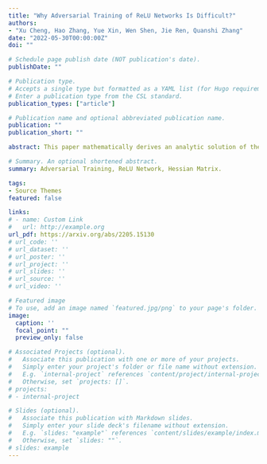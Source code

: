 ```yaml
---
title: "Why Adversarial Training of ReLU Networks Is Difficult?"
authors:
- "Xu Cheng, Hao Zhang, Yue Xin, Wen Shen, Jie Ren, Quanshi Zhang"
date: "2022-05-30T00:00:00Z"
doi: ""

# Schedule page publish date (NOT publication's date).
publishDate: ""

# Publication type.
# Accepts a single type but formatted as a YAML list (for Hugo requirements).
# Enter a publication type from the CSL standard.
publication_types: ["article"]

# Publication name and optional abbreviated publication name.
publication: ""
publication_short: ""

abstract: This paper mathematically derives an analytic solution of the adversarial perturbation on a ReLU network, and theoretically explains the difficulty of adversarial training. Specifically, we formulate the dynamics of the adversarial perturbation generated by the multi-step attack, which shows that the adversarial perturbation tends to strengthen eigenvectors corresponding to a few top-ranked eigenvalues of the Hessian matrix of the loss w.r.t. the input. We also prove that adversarial training tends to strengthen the influence of unconfident input samples with large gradient norms in an exponential manner. Besides, we find that adversarial training strengthens the influence of the Hessian matrix of the loss w.r.t. network parameters, which makes the adversarial training more likely to oscillate along directions of a few samples, and boosts the difficulty of adversarial training. Crucially, our proofs provide a unified explanation for previous findings in understanding adversarial training.

# Summary. An optional shortened abstract.
summary: Adversarial Training, ReLU Network, Hessian Matrix.

tags:
- Source Themes
featured: false

links:
# - name: Custom Link
#   url: http://example.org
url_pdf: https://arxiv.org/abs/2205.15130
# url_code: ''
# url_dataset: ''
# url_poster: ''
# url_project: ''
# url_slides: ''
# url_source: ''
# url_video: ''

# Featured image
# To use, add an image named `featured.jpg/png` to your page's folder. 
image:
  caption: ''
  focal_point: ""
  preview_only: false

# Associated Projects (optional).
#   Associate this publication with one or more of your projects.
#   Simply enter your project's folder or file name without extension.
#   E.g. `internal-project` references `content/project/internal-project/index.md`.
#   Otherwise, set `projects: []`.
# projects:
# - internal-project

# Slides (optional).
#   Associate this publication with Markdown slides.
#   Simply enter your slide deck's filename without extension.
#   E.g. `slides: "example"` references `content/slides/example/index.md`.
#   Otherwise, set `slides: ""`.
# slides: example
---
```


<!-- {{% callout note %}}
Create your slides in Markdown - click the *Slides* button to check out the example.
{{% /callout %}}

Add the publication's **full text** or **supplementary notes** here. You can use rich formatting such as including [code, math, and images](https://wowchemy.com/docs/content/writing-markdown-latex/). -->
